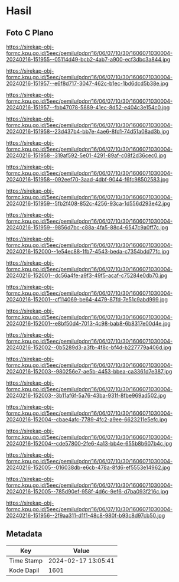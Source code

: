 # Hasil

## Foto C Plano

https://sirekap-obj-formc.kpu.go.id/5eec/pemilu/pdpr/16/06/07/10/30/1606071030004-20240216-151955--05114d49-bcb2-4ab7-a900-ecf3dbc3a844.jpg

https://sirekap-obj-formc.kpu.go.id/5eec/pemilu/pdpr/16/06/07/10/30/1606071030004-20240216-151957--e6f8d717-3047-462c-b1ec-1bd6dcd5b38e.jpg

https://sirekap-obj-formc.kpu.go.id/5eec/pemilu/pdpr/16/06/07/10/30/1606071030004-20240216-151957--fbb47078-5889-41ec-8d52-e404c3e154c0.jpg

https://sirekap-obj-formc.kpu.go.id/5eec/pemilu/pdpr/16/06/07/10/30/1606071030004-20240216-151958--23d437b4-bb7e-4ae6-8fd1-74d51a08ad3b.jpg

https://sirekap-obj-formc.kpu.go.id/5eec/pemilu/pdpr/16/06/07/10/30/1606071030004-20240216-151958--319af592-5e01-4291-89af-c08f2d36cec0.jpg

https://sirekap-obj-formc.kpu.go.id/5eec/pemilu/pdpr/16/06/07/10/30/1606071030004-20240216-151958--092eef70-3aad-4dbf-9044-f6fc98502583.jpg

https://sirekap-obj-formc.kpu.go.id/5eec/pemilu/pdpr/16/06/07/10/30/1606071030004-20240216-151959--5fb2f408-852c-4256-93ca-1d556d293e42.jpg

https://sirekap-obj-formc.kpu.go.id/5eec/pemilu/pdpr/16/06/07/10/30/1606071030004-20240216-151959--9856d7bc-c88a-4fa5-88c4-6547c9a0ff7c.jpg

https://sirekap-obj-formc.kpu.go.id/5eec/pemilu/pdpr/16/06/07/10/30/1606071030004-20240216-152000--1e54ec88-1fb7-4543-beda-c7354bdd77fc.jpg

https://sirekap-obj-formc.kpu.go.id/5eec/pemilu/pdpr/16/06/07/10/30/1606071030004-20240216-152001--dc56a4fe-a9f3-49f5-acaf-c75284e0db70.jpg

https://sirekap-obj-formc.kpu.go.id/5eec/pemilu/pdpr/16/06/07/10/30/1606071030004-20240216-152001--cf114069-be64-4479-87fd-7e51c9abd999.jpg

https://sirekap-obj-formc.kpu.go.id/5eec/pemilu/pdpr/16/06/07/10/30/1606071030004-20240216-152001--e8bf50d4-7013-4c98-bab8-6b8317e00d4e.jpg

https://sirekap-obj-formc.kpu.go.id/5eec/pemilu/pdpr/16/06/07/10/30/1606071030004-20240216-152002--0b5289d3-a3fb-4f8c-bf4d-b227779a406d.jpg

https://sirekap-obj-formc.kpu.go.id/5eec/pemilu/pdpr/16/06/07/10/30/1606071030004-20240216-152003--980256e7-ae5b-4453-bbea-ca3361d7e387.jpg

https://sirekap-obj-formc.kpu.go.id/5eec/pemilu/pdpr/16/06/07/10/30/1606071030004-20240216-152003--3b11af6f-5a76-43ba-931f-8fbe969ad502.jpg

https://sirekap-obj-formc.kpu.go.id/5eec/pemilu/pdpr/16/06/07/10/30/1606071030004-20240216-152004--cbae4afc-7789-4fc2-a9ee-6623211e5efc.jpg

https://sirekap-obj-formc.kpu.go.id/5eec/pemilu/pdpr/16/06/07/10/30/1606071030004-20240216-152004--cde57800-2fe6-4a13-bb4e-655b8b607b4c.jpg

https://sirekap-obj-formc.kpu.go.id/5eec/pemilu/pdpr/16/06/07/10/30/1606071030004-20240216-152005--016038db-e6cb-478a-8fd6-ef5553e14962.jpg

https://sirekap-obj-formc.kpu.go.id/5eec/pemilu/pdpr/16/06/07/10/30/1606071030004-20240216-152005--785d90ef-958f-4d6c-9ef6-d7ba093f216c.jpg

https://sirekap-obj-formc.kpu.go.id/5eec/pemilu/pdpr/16/06/07/10/30/1606071030004-20240216-151956--2f9aa311-d1f1-48c8-980f-b93c8d97cb50.jpg


## Metadata

| Key        | Value               |
| ---------- | ------------------- |
| Time Stamp | 2024-02-17 13:05:41 |
| Kode Dapil | 1601                |



